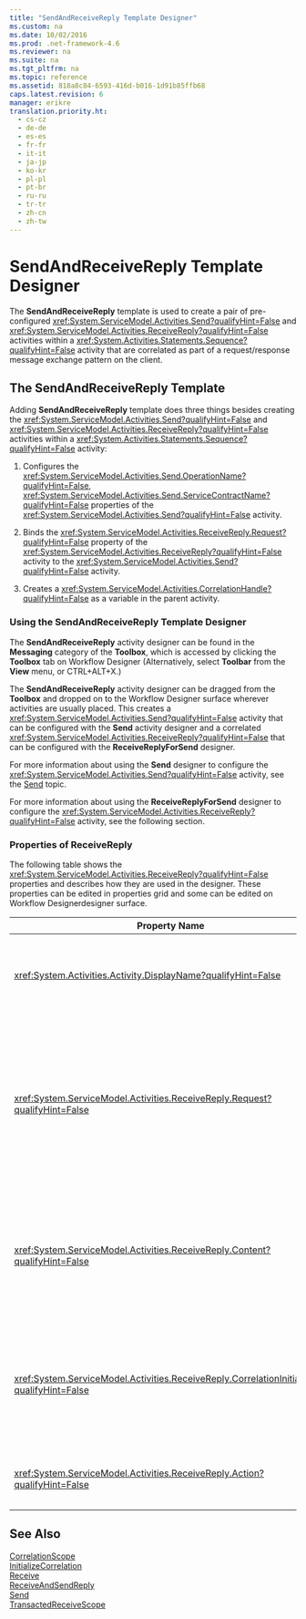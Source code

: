 ```yaml
---
title: "SendAndReceiveReply Template Designer"
ms.custom: na
ms.date: 10/02/2016
ms.prod: .net-framework-4.6
ms.reviewer: na
ms.suite: na
ms.tgt_pltfrm: na
ms.topic: reference
ms.assetid: 818a8c84-6593-416d-b016-1d91b85ffb68
caps.latest.revision: 6
manager: erikre
translation.priority.ht: 
  - cs-cz
  - de-de
  - es-es
  - fr-fr
  - it-it
  - ja-jp
  - ko-kr
  - pl-pl
  - pt-br
  - ru-ru
  - tr-tr
  - zh-cn
  - zh-tw
---
```

# SendAndReceiveReply Template Designer
The **SendAndReceiveReply** template is used to create a pair of pre-configured <xref:System.ServiceModel.Activities.Send?qualifyHint=False> and <xref:System.ServiceModel.Activities.ReceiveReply?qualifyHint=False> activities within a <xref:System.Activities.Statements.Sequence?qualifyHint=False> activity that are correlated as part of a request/response message exchange pattern on the client.  
  
## The SendAndReceiveReply Template  
 Adding **SendAndReceiveReply** template does three things besides creating the <xref:System.ServiceModel.Activities.Send?qualifyHint=False> and <xref:System.ServiceModel.Activities.ReceiveReply?qualifyHint=False> activities within a <xref:System.Activities.Statements.Sequence?qualifyHint=False> activity:  
  
1.  Configures the <xref:System.ServiceModel.Activities.Send.OperationName?qualifyHint=False>, <xref:System.ServiceModel.Activities.Send.ServiceContractName?qualifyHint=False> properties of the <xref:System.ServiceModel.Activities.Send?qualifyHint=False> activity.  
  
2.  Binds the <xref:System.ServiceModel.Activities.ReceiveReply.Request?qualifyHint=False> property of the <xref:System.ServiceModel.Activities.ReceiveReply?qualifyHint=False> activity to the <xref:System.ServiceModel.Activities.Send?qualifyHint=False> activity.  
  
3.  Creates a <xref:System.ServiceModel.Activities.CorrelationHandle?qualifyHint=False> as a variable in the parent activity.  
  
### Using the SendAndReceiveReply Template Designer  
 The **SendAndReceiveReply** activity designer can be found in the **Messaging** category of the **Toolbox**, which is accessed by clicking the **Toolbox** tab on Workflow Designer (Alternatively, select **Toolbar** from the **View** menu, or CTRL+ALT+X.)  
  
 The **SendAndReceiveReply** activity designer can be dragged from the **Toolbox** and dropped on to the Workflow Designer surface wherever activities are usually placed. This creates a <xref:System.ServiceModel.Activities.Send?qualifyHint=False> activity that can be configured with the **Send** activity designer and a correlated <xref:System.ServiceModel.Activities.ReceiveReply?qualifyHint=False> that can be configured with the **ReceiveReplyForSend** designer.  
  
 For more information about using the **Send** designer to configure the <xref:System.ServiceModel.Activities.Send?qualifyHint=False> activity, see the [Send](../WF_Design/Send-Activity-Designer.md) topic.  
  
 For more information about using the **ReceiveReplyForSend** designer to configure the <xref:System.ServiceModel.Activities.ReceiveReply?qualifyHint=False> activity, see the following section.  
  
### Properties of ReceiveReply  
 The following table shows the <xref:System.ServiceModel.Activities.ReceiveReply?qualifyHint=False> properties and describes how they are used in the designer. These properties can be edited in properties grid and some can be edited on Workflow Designerdesigner surface.  
  
|Property Name|Required|Usage|  
|-------------------|--------------|-----------|  
|<xref:System.Activities.Activity.DisplayName?qualifyHint=False>|False|The optional friendly name of the <xref:System.ServiceModel.Activities.ReceiveReply?qualifyHint=False> activity. The default is ReceiveReplyForSend.<br /><br /> Although the use of a non-default value for the friendly <xref:System.Activities.Activity.DisplayName?qualifyHint=False> is not strictly required, it is a best practice to use such a value.|  
|<xref:System.ServiceModel.Activities.ReceiveReply.Request?qualifyHint=False>|True|Reference to the <xref:System.ServiceModel.Activities.Send?qualifyHint=False> activity paired with this <xref:System.ServiceModel.Activities.ReceiveReply?qualifyHint=False> activity. This property must not be **null**. <xref:System.ServiceModel.Activities.Send?qualifyHint=False> and <xref:System.ServiceModel.Activities.ReceiveReply?qualifyHint=False> activities are used together on the client to model a request/response messaging pattern. This property specifies which <xref:System.ServiceModel.Activities.Send?qualifyHint=False> activity is paired. In the designer, you cannot edit this property because it is automatically bound to the <xref:System.ServiceModel.Activities.Send?qualifyHint=False> activity from which you created the <xref:System.ServiceModel.Activities.ReceiveReply?qualifyHint=False> activity.|  
|<xref:System.ServiceModel.Activities.ReceiveReply.Content?qualifyHint=False>|False|Specifies the message or parameter content to receive. It can be either a <xref:System.ServiceModel.Activities.ReceiveMessageContent?qualifyHint=False> activity or a <xref:System.ServiceModel.Activities.ReceiveParametersContent?qualifyHint=False> activity. Edit this property by clicking the ellipse button beside the **Content** field in property grid or clicking the **Define…** button beside the **Content** label on the **Receive** activity designer surface. Both display the **Content Definition** dialog. For more information about how to use this box, see the [Content Definition Dialog Box](../WF_Design/Content-Definition-Dialog-Box.md) topic.|  
|<xref:System.ServiceModel.Activities.ReceiveReply.CorrelationInitializers?qualifyHint=False>|False|Specifies the collection of <xref:System.ServiceModel.Activities.CorrelationInitializer?qualifyHint=False> objects that initialize multiple <xref:System.ServiceModel.Activities.CorrelationHandle?qualifyHint=False> objects that configure this <xref:System.ServiceModel.Activities.Receive?qualifyHint=False> activity within the workflow. Click the ellipsis button next to the <xref:System.ServiceModel.Activities.Receive.CorrelationInitializers?qualifyHint=False> property in the properties grid to open the **Add Correlation Initializers** dialog box. For more information about using this box, see the [Add CorrelationInitializers Dialog Box](../WF_Design/Add-CorrelationInitializers-Dialog-Box.md) topic.|  
|<xref:System.ServiceModel.Activities.ReceiveReply.Action?qualifyHint=False>|False|Specifies the action header of the message. If it is not explicitly set, its value defaults to:<br /><br /> **https://tempuri.org/{service contract namespace}/{service contract name}/{operation name}.**|  
  
## See Also  
 [CorrelationScope](../WF_Design/CorrelationScope-Activity-Designer.md)   
 [InitializeCorrelation](../WF_Design/InitializeCorrelation-Activity-Designer.md)   
 [Receive](../WF_Design/Receive-Activity-Designer.md)   
 [ReceiveAndSendReply](../WF_Design/ReceiveAndSendReply-Template-Designer.md)   
 [Send](../WF_Design/Send-Activity-Designer.md)   
 [TransactedReceiveScope](../WF_Design/TransactedReceiveScope-Activity-Designer.md)